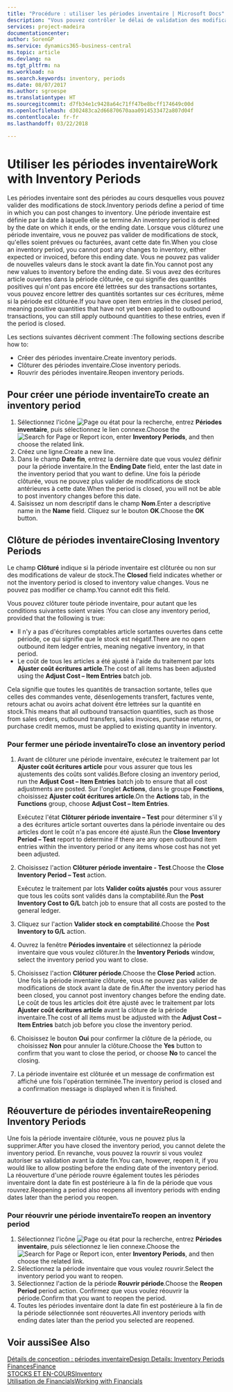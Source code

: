 ```yaml
---
title: "Procédure : utiliser les périodes inventaire | Microsoft Docs"
description: "Vous pouvez contrôler le délai de validation des modifications du stock en définissant des périodes inventaire."
services: project-madeira
documentationcenter: 
author: SorenGP
ms.service: dynamics365-business-central
ms.topic: article
ms.devlang: na
ms.tgt_pltfrm: na
ms.workload: na
ms.search.keywords: inventory, periods
ms.date: 08/07/2017
ms.author: sgroespe
ms.translationtype: HT
ms.sourcegitcommit: d7fb34e1c9428a64c71ff47be8bcff174649c00d
ms.openlocfilehash: d302483ca2d66870670aaa0914533472a807d04f
ms.contentlocale: fr-fr
ms.lasthandoff: 03/22/2018

---
```

# <a name="work-with-inventory-periods"></a><span data-ttu-id="429e7-103">Utiliser les périodes inventaire</span><span class="sxs-lookup"><span data-stu-id="429e7-103">Work with Inventory Periods</span></span>
<span data-ttu-id="429e7-104">Les périodes inventaire sont des périodes au cours desquelles vous pouvez valider des modifications de stock.</span><span class="sxs-lookup"><span data-stu-id="429e7-104">Inventory periods define a period of time in which you can post changes to inventory.</span></span> <span data-ttu-id="429e7-105">Une période inventaire est définie par la date à laquelle elle se termine.</span><span class="sxs-lookup"><span data-stu-id="429e7-105">An inventory period is defined by the date on which it ends, or the ending date.</span></span> <span data-ttu-id="429e7-106">Lorsque vous clôturez une période inventaire, vous ne pouvez pas valider de modifications de stock, qu'elles soient prévues ou facturées, avant cette date fin.</span><span class="sxs-lookup"><span data-stu-id="429e7-106">When you close an inventory period, you cannot post any changes to inventory, either expected or invoiced, before this ending date.</span></span> <span data-ttu-id="429e7-107">Vous ne pouvez pas valider de nouvelles valeurs dans le stock avant la date fin.</span><span class="sxs-lookup"><span data-stu-id="429e7-107">You cannot post any new values to inventory before the ending date.</span></span> <span data-ttu-id="429e7-108">Si vous avez des écritures article ouvertes dans la période clôturée, ce qui signifie des quantités positives qui n'ont pas encore été lettrées sur des transactions sortantes, vous pouvez encore lettrer des quantités sortantes sur ces écritures, même si la période est clôturée.</span><span class="sxs-lookup"><span data-stu-id="429e7-108">If you have open item entries in the closed period, meaning positive quantities that have not yet been applied to outbound transactions, you can still apply outbound quantities to these entries, even if the period is closed.</span></span>  

<span data-ttu-id="429e7-109">Les sections suivantes décrivent comment :</span><span class="sxs-lookup"><span data-stu-id="429e7-109">The following sections describe how to:</span></span>  

* <span data-ttu-id="429e7-110">Créer des périodes inventaire.</span><span class="sxs-lookup"><span data-stu-id="429e7-110">Create inventory periods.</span></span>  
* <span data-ttu-id="429e7-111">Clôturer des périodes inventaire.</span><span class="sxs-lookup"><span data-stu-id="429e7-111">Close inventory periods.</span></span>  
* <span data-ttu-id="429e7-112">Rouvrir des périodes inventaire.</span><span class="sxs-lookup"><span data-stu-id="429e7-112">Reopen inventory periods.</span></span>  

## <a name="to-create-an-inventory-period"></a><span data-ttu-id="429e7-113">Pour créer une période inventaire</span><span class="sxs-lookup"><span data-stu-id="429e7-113">To create an inventory period</span></span>  
1. <span data-ttu-id="429e7-114">Sélectionnez l'icône ![Page ou état pour la recherche](media/ui-search/search_small.png "icône Page ou état pour la recherche"), entrez **Périodes inventaire**, puis sélectionnez le lien connexe.</span><span class="sxs-lookup"><span data-stu-id="429e7-114">Choose the ![Search for Page or Report](media/ui-search/search_small.png "Search for Page or Report icon") icon, enter **Inventory Periods**, and then choose the related link.</span></span>  
2. <span data-ttu-id="429e7-115">Créez une ligne.</span><span class="sxs-lookup"><span data-stu-id="429e7-115">Create a new line.</span></span>  
3. <span data-ttu-id="429e7-116">Dans le champ **Date fin**, entrez la dernière date que vous voulez définir pour la période inventaire.</span><span class="sxs-lookup"><span data-stu-id="429e7-116">In the **Ending Date** field, enter the last date in the inventory period that you want to define.</span></span> <span data-ttu-id="429e7-117">Une fois la période clôturée, vous ne pouvez plus valider de modifications de stock antérieures à cette date.</span><span class="sxs-lookup"><span data-stu-id="429e7-117">When the period is closed, you will not be able to post inventory changes before this date.</span></span>  
4. <span data-ttu-id="429e7-118">Saisissez un nom descriptif dans le champ **Nom**.</span><span class="sxs-lookup"><span data-stu-id="429e7-118">Enter a descriptive name in the **Name** field.</span></span> <span data-ttu-id="429e7-119">Cliquez sur le bouton **OK**.</span><span class="sxs-lookup"><span data-stu-id="429e7-119">Choose the **OK** button.</span></span>  

## <a name="closing-inventory-periods"></a><span data-ttu-id="429e7-120">Clôture de périodes inventaire</span><span class="sxs-lookup"><span data-stu-id="429e7-120">Closing Inventory Periods</span></span>  
<span data-ttu-id="429e7-121">Le champ **Clôturé** indique si la période inventaire est clôturée ou non sur des modifications de valeur de stock.</span><span class="sxs-lookup"><span data-stu-id="429e7-121">The **Closed** field indicates whether or not the inventory period is closed to inventory value changes.</span></span> <span data-ttu-id="429e7-122">Vous ne pouvez pas modifier ce champ.</span><span class="sxs-lookup"><span data-stu-id="429e7-122">You cannot edit this field.</span></span>  

<span data-ttu-id="429e7-123">Vous pouvez clôturer toute période inventaire, pour autant que les conditions suivantes soient vraies :</span><span class="sxs-lookup"><span data-stu-id="429e7-123">You can close any inventory period, provided that the following is true:</span></span>  

* <span data-ttu-id="429e7-124">Il n'y a pas d'écritures comptables article sortantes ouvertes dans cette période, ce qui signifie que le stock est négatif.</span><span class="sxs-lookup"><span data-stu-id="429e7-124">There are no open outbound item ledger entries, meaning negative inventory, in that period.</span></span>  
* <span data-ttu-id="429e7-125">Le coût de tous les articles a été ajusté à l'aide du traitement par lots **Ajuster coût écritures article**.</span><span class="sxs-lookup"><span data-stu-id="429e7-125">The cost of all items has been adjusted using the **Adjust Cost – Item Entries** batch job.</span></span>  

<span data-ttu-id="429e7-126">Cela signifie que toutes les quantités de transaction sortante, telles que celles des commandes vente, désenlogements transfert, factures vente, retours achat ou avoirs achat doivent être lettrées sur la quantité en stock.</span><span class="sxs-lookup"><span data-stu-id="429e7-126">This means that all outbound transaction quantities, such as those from sales orders, outbound transfers, sales invoices, purchase returns, or purchase credit memos, must be applied to existing quantity in inventory.</span></span>  

### <a name="to-close-an-inventory-period"></a><span data-ttu-id="429e7-127">Pour fermer une période inventaire</span><span class="sxs-lookup"><span data-stu-id="429e7-127">To close an inventory period</span></span>  
1. <span data-ttu-id="429e7-128">Avant de clôturer une période inventaire, exécutez le traitement par lot **Ajuster coût écritures article** pour vous assurer que tous les ajustements des coûts sont validés.</span><span class="sxs-lookup"><span data-stu-id="429e7-128">Before closing an inventory period, run the **Adjust Cost – Item Entries** batch job to ensure that all cost adjustments are posted.</span></span> <span data-ttu-id="429e7-129">Sur l'onglet **Actions**, dans le groupe **Fonctions**, choisissez **Ajuster coût écritures article**.</span><span class="sxs-lookup"><span data-stu-id="429e7-129">On the **Actions** tab, in the **Functions** group, choose **Adjust Cost – Item Entries**.</span></span>  

     <span data-ttu-id="429e7-130">Exécutez l'état **Clôturer période inventaire – Test** pour déterminer s'il y a des écritures article sortant ouvertes dans la période inventaire ou des articles dont le coût n'a pas encore été ajusté.</span><span class="sxs-lookup"><span data-stu-id="429e7-130">Run the **Close Inventory Period – Test** report to determine if there are any open outbound item entries within the inventory period or any items whose cost has not yet been adjusted.</span></span>  
2. <span data-ttu-id="429e7-131">Choisissez l'action **Clôturer période inventaire - Test**.</span><span class="sxs-lookup"><span data-stu-id="429e7-131">Choose the **Close Inventory Period – Test** action.</span></span>  

     <span data-ttu-id="429e7-132">Exécutez le traitement par lots **Valider coûts ajustés** pour vous assurer que tous les coûts sont validés dans la comptabilité.</span><span class="sxs-lookup"><span data-stu-id="429e7-132">Run the **Post Inventory Cost to G/L** batch job to ensure that all costs are posted to the general ledger.</span></span>  
3. <span data-ttu-id="429e7-133">Cliquez sur l'action **Valider stock en comptabilité**.</span><span class="sxs-lookup"><span data-stu-id="429e7-133">Choose the **Post Inventory to G/L** action.</span></span>  
4. <span data-ttu-id="429e7-134">Ouvrez la fenêtre **Périodes inventaire** et sélectionnez la période inventaire que vous voulez clôturer.</span><span class="sxs-lookup"><span data-stu-id="429e7-134">In the **Inventory Periods** window, select the inventory period you want to close.</span></span>  
5. <span data-ttu-id="429e7-135">Choisissez l'action **Clôturer période**.</span><span class="sxs-lookup"><span data-stu-id="429e7-135">Choose the **Close Period** action.</span></span> <span data-ttu-id="429e7-136">Une fois la période inventaire clôturée, vous ne pouvez pas valider de modifications de stock avant la date de fin.</span><span class="sxs-lookup"><span data-stu-id="429e7-136">After the inventory period has been closed, you cannot post inventory changes before the ending date.</span></span> <span data-ttu-id="429e7-137">Le coût de tous les articles doit être ajusté avec le traitement par lots **Ajuster coût écritures article** avant la clôture de la période inventaire.</span><span class="sxs-lookup"><span data-stu-id="429e7-137">The cost of all items must be adjusted with the **Adjust Cost – Item Entries** batch job before you close the inventory period.</span></span>  
6. <span data-ttu-id="429e7-138">Choisissez le bouton **Oui** pour confirmer la clôture de la période, ou choisissez **Non** pour annuler la clôture.</span><span class="sxs-lookup"><span data-stu-id="429e7-138">Choose the **Yes** button to confirm that you want to close the period, or choose **No** to cancel the closing.</span></span>  
7. <span data-ttu-id="429e7-139">La période inventaire est clôturée et un message de confirmation est affiché une fois l'opération terminée.</span><span class="sxs-lookup"><span data-stu-id="429e7-139">The inventory period is closed and a confirmation message is displayed when it is finished.</span></span>  

## <a name="reopening-inventory-periods"></a><span data-ttu-id="429e7-140">Réouverture de périodes inventaire</span><span class="sxs-lookup"><span data-stu-id="429e7-140">Reopening Inventory Periods</span></span>  
<span data-ttu-id="429e7-141">Une fois la période inventaire clôturée, vous ne pouvez plus la supprimer.</span><span class="sxs-lookup"><span data-stu-id="429e7-141">After you have closed the inventory period, you cannot delete the inventory period.</span></span> <span data-ttu-id="429e7-142">En revanche, vous pouvez la rouvrir si vous voulez autoriser sa validation avant la date fin.</span><span class="sxs-lookup"><span data-stu-id="429e7-142">You can, however, reopen it, if you would like to allow posting before the ending date of the inventory period.</span></span> <span data-ttu-id="429e7-143">La réouverture d'une période rouvre également toutes les périodes inventaire dont la date fin est postérieure à la fin de la période que vous rouvrez.</span><span class="sxs-lookup"><span data-stu-id="429e7-143">Reopening a period also reopens all inventory periods with ending dates later than the period you reopen.</span></span>  

### <a name="to-reopen-an-inventory-period"></a><span data-ttu-id="429e7-144">Pour réouvrir une période inventaire</span><span class="sxs-lookup"><span data-stu-id="429e7-144">To reopen an inventory period</span></span>  
1. <span data-ttu-id="429e7-145">Sélectionnez l'icône ![Page ou état pour la recherche](media/ui-search/search_small.png "Page ou état pour la recherche"), entrez **Périodes inventaire**, puis sélectionnez le lien connexe.</span><span class="sxs-lookup"><span data-stu-id="429e7-145">Choose the ![Search for Page or Report](media/ui-search/search_small.png "Search for Page or Report icon") icon, enter **Inventory Periods**, and then choose the related link.</span></span>  
2. <span data-ttu-id="429e7-146">Sélectionnez la période inventaire que vous voulez rouvrir.</span><span class="sxs-lookup"><span data-stu-id="429e7-146">Select the inventory period you want to reopen.</span></span>  
3. <span data-ttu-id="429e7-147">Sélectionnez l'action de la période **Rouvrir période**.</span><span class="sxs-lookup"><span data-stu-id="429e7-147">Choose the **Reopen Period** period action.</span></span> <span data-ttu-id="429e7-148">Confirmez que vous voulez réouvrir la période.</span><span class="sxs-lookup"><span data-stu-id="429e7-148">Confirm that you want to reopen the period.</span></span>  
4. <span data-ttu-id="429e7-149">Toutes les périodes inventaire dont la date fin est postérieure à la fin de la période sélectionnée sont réouvertes.</span><span class="sxs-lookup"><span data-stu-id="429e7-149">All inventory periods with ending dates later than the period you selected are reopened.</span></span>  

## <a name="see-also"></a><span data-ttu-id="429e7-150">Voir aussi</span><span class="sxs-lookup"><span data-stu-id="429e7-150">See Also</span></span>  
[<span data-ttu-id="429e7-151">Détails de conception : périodes inventaire</span><span class="sxs-lookup"><span data-stu-id="429e7-151">Design Details: Inventory Periods</span></span>](design-details-inventory-periods.md)  
[<span data-ttu-id="429e7-152">Finances</span><span class="sxs-lookup"><span data-stu-id="429e7-152">Finance</span></span>](finance.md)  
[<span data-ttu-id="429e7-153">STOCKS ET EN-COURS</span><span class="sxs-lookup"><span data-stu-id="429e7-153">Inventory</span></span>](inventory-manage-inventory.md)  
[<span data-ttu-id="429e7-154">Utilisation de Financials</span><span class="sxs-lookup"><span data-stu-id="429e7-154">Working with Financials</span></span>](ui-work-product.md)

